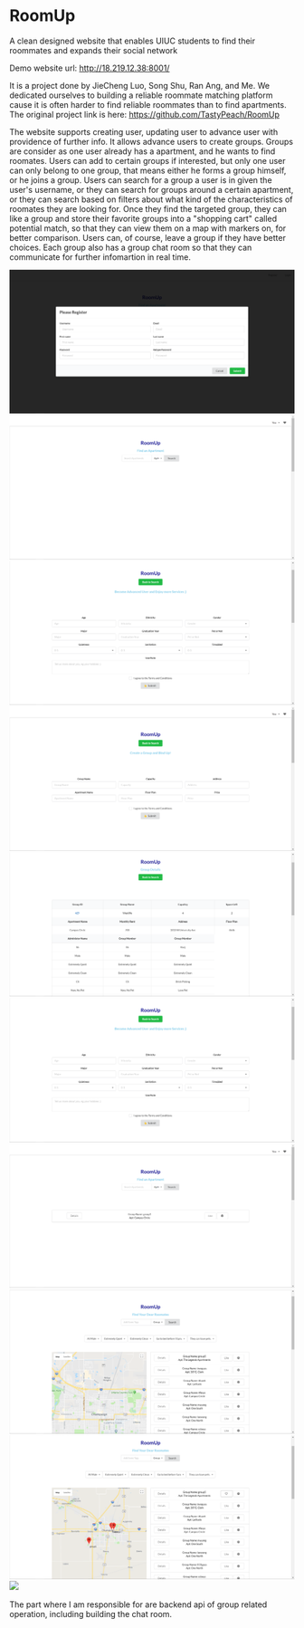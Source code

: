 # RoomUp
A clean designed website that enables UIUC students to find their roommates and expands their social network


Demo website url: http://18.219.12.38:8001/


It is a project done by JieCheng Luo, Song Shu, Ran Ang, and Me. We dedicated ourselves to building a reliable roommate matching platform cause it is often harder to find reliable roommates than to find apartments. The original project link is here: https://github.com/TastyPeach/RoomUp


The website supports creating user, updating user to advance user with providence of further info. It allows advance users to create groups. Groups are consider as one user already has a apartment, and he wants to find roomates. Users can add to certain groups if interested, but only one user can only belong to one group, that means either he forms a group himself, or he joins a group. Users can search for a group a user is in given the user's username, or they can search for groups around a certain apartment, or they can search based on filters about what kind of the characteristics of roomates they are looking for. Once they find the targeted group, they can like a group and store their favorite groups into a "shopping cart" called potential match, so that they can view them on a map with markers on, for better comparison. Users can, of course, leave a group if they have better choices. Each group also has a group chat room so that they can communicate for further infomartion in real time.


<img src="demo_images/register.png">


<img src="demo_images/index.png">


<img src="demo_images/further_info.png">


<img src="demo_images/create_group.png">


<img src="demo_images/group_info.png">


<img src="demo_images/further_info.png">


<img src="demo_images/search.png">


<img src="demo_images/map.png">


<img src="demo_images/map_result.png">


<img src="demo_images/chat_room.png">


The part where I am responsible for are backend api of group related operation, including building the chat room.
